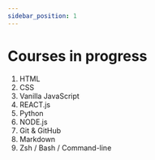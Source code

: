 ```yaml
---
sidebar_position: 1
---
```


# Courses in progress

1. HTML
2. CSS
3. Vanilla JavaScript
4. REACT.js
5. Python
7. NODE.js
8. Git & GitHub
9. Markdown
10. Zsh / Bash / Command-line